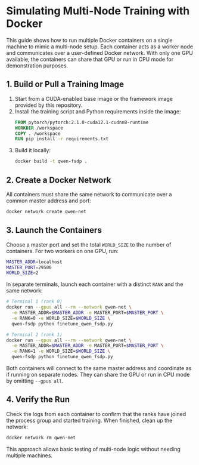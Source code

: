 # Simulating Multi-Node Training with Docker

This guide shows how to run multiple Docker containers on a single machine to mimic a multi-node setup. Each container acts as a worker node and communicates over a user-defined Docker network. With only one GPU available, the containers can share that GPU or run in CPU mode for demonstration purposes.

## 1. Build or Pull a Training Image

1. Start from a CUDA-enabled base image or the framework image provided by this repository.
2. Install the training script and Python requirements inside the image:
   ```Dockerfile
   FROM pytorch/pytorch:2.1.0-cuda12.1-cudnn8-runtime
   WORKDIR /workspace
   COPY . /workspace
   RUN pip install -r requirements.txt
   ```
3. Build it locally:
   ```bash
   docker build -t qwen-fsdp .
   ```

## 2. Create a Docker Network

All containers must share the same network to communicate over a common master address and port:

```bash
docker network create qwen-net
```

## 3. Launch the Containers

Choose a master port and set the total `WORLD_SIZE` to the number of containers. For two workers on one GPU, run:

```bash
MASTER_ADDR=localhost
MASTER_PORT=29500
WORLD_SIZE=2
```

In separate terminals, launch each container with a distinct `RANK` and the same network:

```bash
# Terminal 1 (rank 0)
docker run --gpus all --rm --network qwen-net \
  -e MASTER_ADDR=$MASTER_ADDR -e MASTER_PORT=$MASTER_PORT \
  -e RANK=0 -e WORLD_SIZE=$WORLD_SIZE \
  qwen-fsdp python finetune_qwen_fsdp.py

# Terminal 2 (rank 1)
docker run --gpus all --rm --network qwen-net \
  -e MASTER_ADDR=$MASTER_ADDR -e MASTER_PORT=$MASTER_PORT \
  -e RANK=1 -e WORLD_SIZE=$WORLD_SIZE \
  qwen-fsdp python finetune_qwen_fsdp.py
```

Both containers will connect to the same master address and coordinate as if running on separate nodes. They can share the GPU or run in CPU mode by omitting `--gpus all`.

## 4. Verify the Run

Check the logs from each container to confirm that the ranks have joined the process group and started training. When finished, clean up the network:

```bash
docker network rm qwen-net
```

This approach allows basic testing of multi-node logic without needing multiple machines.
